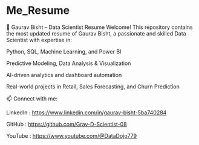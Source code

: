 # Me_Resume
📄 Gaurav Bisht – Data Scientist Resume
Welcome! This repository contains the most updated resume of Gaurav Bisht, a passionate and skilled Data Scientist with expertise in:

Python, SQL, Machine Learning, and Power BI

Predictive Modeling, Data Analysis & Visualization

AI-driven analytics and dashboard automation

Real-world projects in Retail, Sales Forecasting, and Churn Prediction


📫 Connect with me:

LinkedIn : https://www.linkedin.com/in/gaurav-bisht-5ba740284

GitHub : https://github.com/Grav-D-Scientist-08

YouTube : https://www.youtube.com/@DataDojo779
